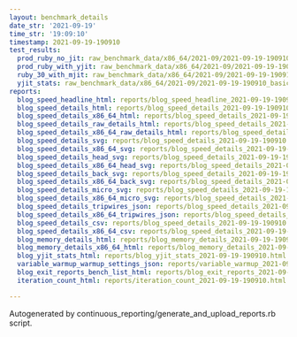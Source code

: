 ```yaml
---
layout: benchmark_details
date_str: '2021-09-19'
time_str: '19:09:10'
timestamp: 2021-09-19-190910
test_results:
  prod_ruby_no_jit: raw_benchmark_data/x86_64/2021-09/2021-09-19-190910_basic_benchmark_prod_ruby_no_jit.json
  prod_ruby_with_yjit: raw_benchmark_data/x86_64/2021-09/2021-09-19-190910_basic_benchmark_prod_ruby_with_yjit.json
  ruby_30_with_mjit: raw_benchmark_data/x86_64/2021-09/2021-09-19-190910_basic_benchmark_ruby_30_with_mjit.json
  yjit_stats: raw_benchmark_data/x86_64/2021-09/2021-09-19-190910_basic_benchmark_yjit_stats.json
reports:
  blog_speed_headline_html: reports/blog_speed_headline_2021-09-19-190910.html
  blog_speed_details_html: reports/blog_speed_details_2021-09-19-190910.html
  blog_speed_details_x86_64_html: reports/blog_speed_details_2021-09-19-190910.x86_64.html
  blog_speed_details_raw_details_html: reports/blog_speed_details_2021-09-19-190910.raw_details.html
  blog_speed_details_x86_64_raw_details_html: reports/blog_speed_details_2021-09-19-190910.x86_64.raw_details.html
  blog_speed_details_svg: reports/blog_speed_details_2021-09-19-190910.svg
  blog_speed_details_x86_64_svg: reports/blog_speed_details_2021-09-19-190910.x86_64.svg
  blog_speed_details_head_svg: reports/blog_speed_details_2021-09-19-190910.head.svg
  blog_speed_details_x86_64_head_svg: reports/blog_speed_details_2021-09-19-190910.x86_64.head.svg
  blog_speed_details_back_svg: reports/blog_speed_details_2021-09-19-190910.back.svg
  blog_speed_details_x86_64_back_svg: reports/blog_speed_details_2021-09-19-190910.x86_64.back.svg
  blog_speed_details_micro_svg: reports/blog_speed_details_2021-09-19-190910.micro.svg
  blog_speed_details_x86_64_micro_svg: reports/blog_speed_details_2021-09-19-190910.x86_64.micro.svg
  blog_speed_details_tripwires_json: reports/blog_speed_details_2021-09-19-190910.tripwires.json
  blog_speed_details_x86_64_tripwires_json: reports/blog_speed_details_2021-09-19-190910.x86_64.tripwires.json
  blog_speed_details_csv: reports/blog_speed_details_2021-09-19-190910.csv
  blog_speed_details_x86_64_csv: reports/blog_speed_details_2021-09-19-190910.x86_64.csv
  blog_memory_details_html: reports/blog_memory_details_2021-09-19-190910.html
  blog_memory_details_x86_64_html: reports/blog_memory_details_2021-09-19-190910.x86_64.html
  blog_yjit_stats_html: reports/blog_yjit_stats_2021-09-19-190910.html
  variable_warmup_warmup_settings_json: reports/variable_warmup_2021-09-19-190910.warmup_settings.json
  blog_exit_reports_bench_list_html: reports/blog_exit_reports_2021-09-19-190910.bench_list.html
  iteration_count_html: reports/iteration_count_2021-09-19-190910.html

---
```

Autogenerated by continuous_reporting/generate_and_upload_reports.rb script.
